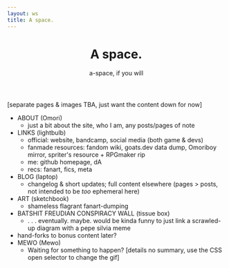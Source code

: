 ```yaml
---
layout: ws
title: A space.
---
```

<header>
<h1>A space.</h1>
<p>a-space, if you will</p>
</header>

<main markdown="1">
[separate pages & images TBA, just want the content down for now]

- ABOUT (Omori)
	- just a bit about the site, who I am, any posts/pages of note
- LINKS (lightbulb)
	- official: website, bandcamp, social media (both game & devs)
	- fanmade resources: fandom wiki, goats.dev data dump, Omoriboy mirror, spriter's resource + RPGmaker rip
	- me: github homepage, dA
	- recs: fanart, fics, meta
- BLOG (laptop)
	- changelog & short updates; full content elsewhere (pages > posts, not intended to be *too* ephemeral here)
- ART (sketchbook)
	- shameless flagrant fanart-dumping
- BATSHIT FREUDIAN CONSPIRACY WALL (tissue box)
	- . . . eventually. maybe. would be kinda funny to just link a scrawled-up diagram with a pepe silvia meme
- hand-forks to bonus content later?
- MEWO (Mewo)
	- Waiting for something to happen? \[details no summary, use the CSS open selector to change the gif]
</main>